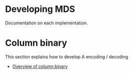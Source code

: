 # Developing MDS

Documentation on each implementation.

# Column binary

This section explains how to develop A encoding / decoding

* [Overview of column binary](binary/column_binary.md)
